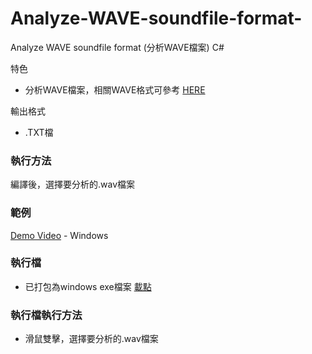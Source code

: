 # Analyze-WAVE-soundfile-format-
Analyze WAVE soundfile format (分析WAVE檔案) C#

特色
* 分析WAVE檔案，相關WAVE格式可參考 [HERE]( http://soundfile.sapp.org/doc/WaveFormat/)

輸出格式
* .TXT檔

### 執行方法
   編譯後，選擇要分析的.wav檔案
 
### 範例
  [Demo Video](https://youtu.be/mAUGatz-yRU) - Windows
  
### 執行檔
* 已打包為windows exe檔案  [載點](https://app.box.com/s/xz8p72skktq7on7vdn5b7qjvjthtregv)

### 執行檔執行方法
  * 滑鼠雙擊，選擇要分析的.wav檔案
